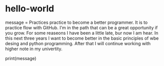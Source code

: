 # hello-world
message = Practices practice to become a better programmer. It is to practice flow with GitHub.
I'm in the path that can be a great opportunity if you grow. For some reaseons I have been a little  late, bur now I am hear. In this next three years I want to become better in the basic principles of wbe desing and python programming. After that I will continue working with higher note in my univertity.

print(message)
